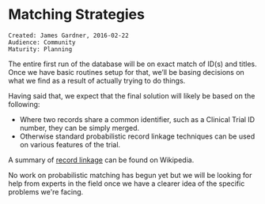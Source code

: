 # Matching Strategies

~~~
Created: James Gardner, 2016-02-22
Audience: Community
Maturity: Planning
~~~

The entire first run of the database will be on exact match of ID(s) and
titles. Once we have basic routines setup for that, we’ll be basing decisions on
what we find as a result of actually trying to do things.

Having said that, we expect that the final solution will likely be based on the
following:

* Where two records share a common identifier, such as a Clinical Trial ID number, they can be simply merged. 
* Otherwise standard probabilistic record linkage techniques can be used on various features of the trial.

A summary of [record linkage](https://en.wikipedia.org/wiki/Record_linkage) can
be found on Wikipedia.

No work on probabilistic matching has begun yet but we will be looking for help
from experts in the field once we have a clearer idea of the specific problems
we're facing.
